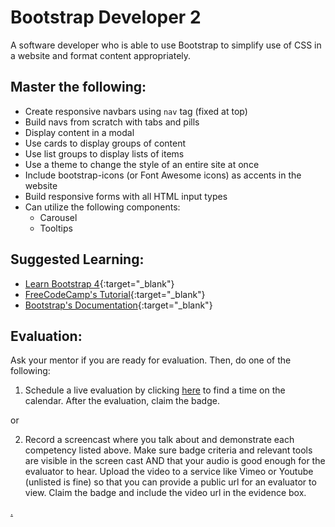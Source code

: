 # Bootstrap Developer 2

A software developer who is able to use Bootstrap to simplify use of CSS in a website and format content appropriately.

## Master the following:

* Create responsive navbars using `nav` tag (fixed at top)
* Build navs from scratch with tabs and pills
* Display content in a modal
* Use cards to display groups of content
* Use list groups to display lists of items
* Use a theme to change the style of an entire site at once
* Include bootstrap-icons (or Font Awesome icons) as accents in the website
* Build responsive forms with all HTML input types
* Can utilize the following components:
   * Carousel
   * Tooltips

## Suggested Learning:
* [Learn Bootstrap 4](https://www.freecodecamp.org/news/want-to-learn-bootstrap-4-heres-our-free-10-part-course-happy-easter-35c004dc45a4/){:target="_blank"}
* [FreeCodeCamp's Tutorial](https://www.freecodecamp.org/news/the-best-bootstrap-examples/){:target="_blank"}
* [Bootstrap's Documentation](https://getbootstrap.com/docs/4.4/getting-started/introduction/){:target="_blank"}

## Evaluation:

Ask your mentor if you are ready for evaluation. Then, do one of the following:
1. Schedule a live evaluation by clicking [here](https://calendly.com/codex-evaluations/3?a1=Bootstrap%20Developer%202&a2=rq4CyaJTTPiJWTCAc4wuQA) to find a time on the calendar. After the evaluation, claim the badge.

or

2. Record a screencast where you talk about and demonstrate each competency listed above. Make sure badge criteria and relevant tools are visible in the screen cast AND that your audio is good enough for the evaluator to hear. Upload the video to a service like Vimeo or Youtube (unlisted is fine) so that you can provide a public url for an evaluator to view. Claim the badge and include the video url in the evidence box.

[.](level-3)